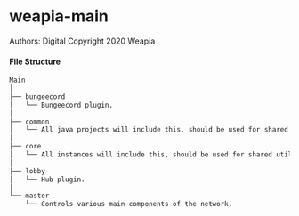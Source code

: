 ﻿# weapia-main
Authors: Digital
Copyright 2020 Weapia

#### File Structure
```bash
Main
│
├── bungeecord
│   └── Bungeecord plugin.
│
├── common
│   └── All java projects will include this, should be used for shared utilities.
│
├── core
│   └── All instances will include this, should be used for shared utilities.
│
├── lobby
│   └── Hub plugin.
│
└── master
    └── Controls various main components of the network.
```
